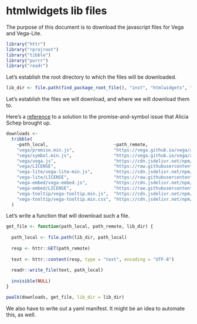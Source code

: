 htmlwidgets lib files
================

The purpose of this document is to download the javascript files for
Vega and Vega-Lite.

``` r
library("httr")
library("rprojroot")
library("tibble")
library("purrr")
library("readr")
```

Let’s establish the root directory to which the files will be
downloaded.

``` r
lib_dir <- file.path(find_package_root_file(), "inst", "htmlwidgets", "lib")
```

Let’s establish the files we will download, and where we will download
them to.

Here’s a [reference](https://vega.github.io/vega/usage/#ie) to a
solution to the promise-and-symbol issue that Alicia Schep brought up.

``` r
downloads <-
  tribble(
    ~path_local,                         ~path_remote,
    "vega/promise.min.js",               "https://vega.github.io/vega/assets/promise.min.js",
    "vega/symbol.min.js",                "https://vega.github.io/vega/assets/symbol.min.js",
    "vega/vega.js",                      "https://cdn.jsdelivr.net/npm/vega@3.2.1/build/vega.js",
    "vega/LICENSE",                      "https://raw.githubusercontent.com/vega/vega/master/LICENSE",
    "vega-lite/vega-lite-min.js",        "https://cdn.jsdelivr.net/npm/vega-lite@2.3.1",
    "vega-lite/LICENSE",                 "https://raw.githubusercontent.com/vega/vega-lite/master/LICENSE",
    "vega-embed/vega-embed.js",          "https://cdn.jsdelivr.net/npm/vega-embed@3.1.1/build/vega-embed.js",
    "vega-embed/LICENSE",                "https://raw.githubusercontent.com/vega/vega-embed/master/LICENSE",
    "vega-tooltip/vega-tooltip.min.js",  "https://cdn.jsdelivr.net/npm/vega-tooltip@0.7.0",
    "vega-tooltip/vega-tooltip.min.css", "https://cdn.jsdelivr.net/npm/vega-tooltip@0.7.0/build/vega-tooltip.min.css"
  )
```

Let’s write a function that will download such a file.

``` r
get_file <- function(path_local, path_remote, lib_dir) {
  
  path_local <- file.path(lib_dir, path_local)
  
  resp <- httr::GET(path_remote)
  
  text <- httr::content(resp, type = "text", encoding = "UTF-8")
  
  readr::write_file(text, path_local)
  
  invisible(NULL)
}
```

``` r
pwalk(downloads, get_file, lib_dir = lib_dir)
```

We also have to write out a yaml manifest. It might be an idea to
automate this, as well.
